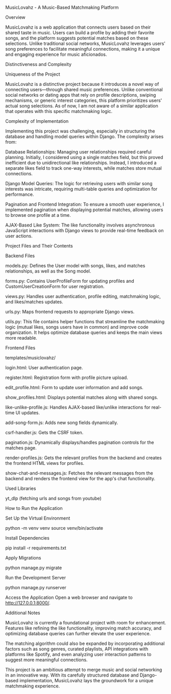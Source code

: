 MusicLovahz - A Music-Based Matchmaking Platform

Overview

MusicLovahz is a web application that connects users based on their shared taste in music. Users can build a profile by adding their favorite songs, and the platform suggests potential matches based on these selections. Unlike traditional social networks, MusicLovahz leverages users' song preferences to facilitate meaningful connections, making it a unique and engaging experience for music aficionados.

Distinctiveness and Complexity

Uniqueness of the Project

MusicLovahz is a distinctive project because it introduces a novel way of connecting users—through shared music preferences. Unlike conventional social networks or dating apps that rely on profile descriptions, swiping mechanisms, or generic interest categories, this platform prioritizes users' actual song selections. As of now, I am not aware of a similar application that operates with this specific matchmaking logic.

Complexity of Implementation

Implementing this project was challenging, especially in structuring the database and handling model queries within Django. The complexity arises from:

Database Relationships: Managing user relationships required careful planning. Initially, I considered using a single matches field, but this proved inefficient due to unidirectional like relationships. Instead, I introduced a separate likes field to track one-way interests, while matches store mutual connections.

Django Model Queries: The logic for retrieving users with similar song interests was intricate, requiring multi-table queries and optimization for performance.

Pagination and Frontend Integration: To ensure a smooth user experience, I implemented pagination when displaying potential matches, allowing users to browse one profile at a time.

AJAX-Based Like System: The like functionality involves asynchronous JavaScript interactions with Django views to provide real-time feedback on user actions.

Project Files and Their Contents

Backend Files

models.py: Defines the User model with songs, likes, and matches relationships, as well as the Song model.

forms.py: Contains UserProfileForm for updating profiles and CustomUserCreationForm for user registration.

views.py: Handles user authentication, profile editing, matchmaking logic, and likes/matches updates.

urls.py: Maps frontend requests to appropriate Django views.

utils.py: This file contains helper functions that streamline the matchmaking logic (mutual likes, songs users have in common) and improve code organization. It helps optimize database queries and keeps the main views more readable.


Frontend Files

templates/musiclovahz/

login.html: User authentication page.

register.html: Registration form with profile picture upload.

edit_profile.html: Form to update user information and add songs.

show_profiles.html: Displays potential matches along with shared songs.

like-unlike-profile.js: Handles AJAX-based like/unlike interactions for real-time UI updates.

add-song-form.js: Adds new song fields dynamically.

csrf-handler.js: Gets the CSRF token.

pagination.js: Dynamically displays/handles pagination controls for the matches page.

render-profiles.js: Gets the relevant profiles from the backend and creates the frontend HTML views for profiles.

show-chat-and-messages.js: Fetches the relevant messages from the backend and renders the frontend view for the app's chat functionality.

Used Libraries

yt_dlp (fetching urls and songs from youtube) 

How to Run the Application

Set Up the Virtual Environment

python -m venv venv
source venv/bin/activate 

Install Dependencies

pip install -r requirements.txt

Apply Migrations

python manage.py migrate

Run the Development Server

python manage.py runserver

Access the Application
Open a web browser and navigate to http://127.0.0.1:8000/.

Additional Notes

MusicLovahz is currently a foundational project with room for enhancement. Features like refining the like functionality, improving match accuracy, and optimizing database queries can further elevate the user experience.

The matching algorithm could also be expanded by incorporating additional factors such as song genres, curated playlists, API integrations with platforms like Spotify, and even analyzing user interaction patterns to suggest more meaningful connections.

This project is an ambitious attempt to merge music and social networking in an innovative way. With its carefully structured database and Django-based implementation, MusicLovahz lays the groundwork for a unique matchmaking experience.
